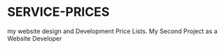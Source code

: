 # SERVICE-PRICES
my website design and Development Price Lists. My Second Project as a Website Developer
